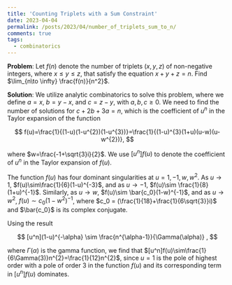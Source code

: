```yaml
---
title: 'Counting Triplets with a Sum Constraint'
date: 2023-04-04
permalink: /posts/2023/04/number_of_triplets_sum_to_n/
comments: true
tags:
  - combinatorics
---
```


**Problem**: Let $f(n)$ denote the number of triplets $(x, y, z)$ of non-negative integers, where $x \leq y \leq z$, that satisfy the equation $x + y + z = n$. Find $\lim_{n\to \infty} \frac{f(n)}{n^2}$.

**Solution**: We utilize analytic combinatorics to solve this problem, where we define $a=x$, $b=y-x$, and $c=z-y$, with $a,b,c\ge0$. We need to find the number of solutions for $c+2b+3a=n$, which is the coefficient of $u^{n}$ in the Taylor expansion of the function 

$$
f(u)=\frac{1}{(1-u)(1-u^{2})(1-u^{3})}=\frac{1}{(1-u)^{3}(1+u)(u-w)(u-w^{2})},
$$

where $w=\frac{-1+\sqrt{3}i}{2}$. We use $[u^n]f(u)$ to denote the coefficient of $u^n$ in the Taylor expansion of $f(u)$. 

The function $f(u)$ has four dominant singularities at $u=1,-1,w,w^2$. As $u\to1$, $f(u)\sim\frac{1}{6}(1-u)^{-3}$, and as $u\to -1$, $f(u)\sim  \frac{1}{8}(1+u)^{-1}$. Similarly, as $u\to w$, $f(u)\sim \bar{c_0}(1-w)^{-1}$, and as $u\to w^2$, $f(u)\sim c_0(1-w^2)^{-1}$, where $c_0 = (\frac{1}{18}+\frac{1}{6\sqrt{3}}i)$ and $\bar{c_0}$ is its complex conjugate. 

Using the result 

$$
[u^n](1-u)^{-\alpha} \sim \frac{n^{\alpha-1}}{\Gamma(\alpha)} ,
$$

where $\Gamma(\alpha)$ is the gamma function, we find that $[u^n]f(u)\sim\frac{1}{6\Gamma(3)}n^{2}=\frac{1}{12}n^{2}$, since $u=1$ is the pole of highest order with a pole of order $3$ in the function $f(u)$ and its corresponding term in $[u^n]f(u)$ dominates. 

